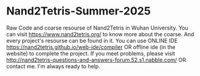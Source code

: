 # Nand2Tetris-Summer-2025
Raw Code and coarse resourse of Nand2Tetris in Wuhan University.
You can visit https://www.nand2tetris.org/ to know more about the coarse. And every project's resourse can be found in it. 
You can use ONLINE IDE https://nand2tetris.github.io/web-ide/compiler OR offline ide (in the website) to complete the project.
If you meet problems, please visit http://nand2tetris-questions-and-answers-forum.52.s1.nabble.com/ OR contact me. I'm always ready to help.
